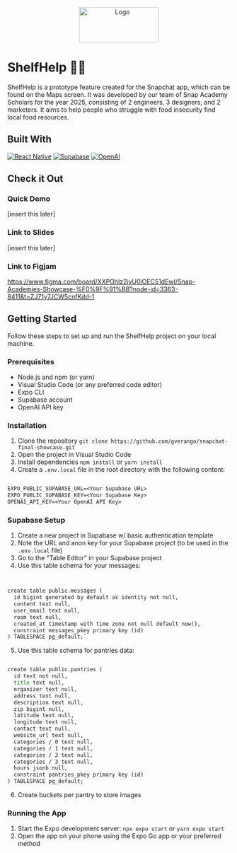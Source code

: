 <div align="center">
  <a href="https://github.com/gverango/snapchat-final-showcase">
    <img src="https://github.com/Snap-Engineering-Academy-2025/Milestones/raw/main/SEA%20Logomark.png" alt="Logo" width="180" height="80">
  </a>
</div>

# ShelfHelp 👨‍🍳
   
ShelfHelp is a prototype feature created for the Snapchat app, which can be found on the Maps screen. It was developed by our team of Snap Academy Scholars for the year 2025, consisting of 2 engineers, 3 designers, and 2 marketers.
It aims to help people who struggle with food insecurity find local food resources.

## Built With

[![React Native][ReactNative]][ReactNative-url]
[![Supabase][Supabase]][Supabase-url]
[![OpenAI](https://img.shields.io/badge/OpenAI-412991?style=for-the-badge&logo=openai&logoColor=white)]([https://openai.com/](https://openai.com/api/))


## Check it Out

### Quick Demo

[insert this later]

### Link to Slides

[insert this later]

### Link to Figjam

https://www.figma.com/board/XXPGhIz2iyU0lOEC51dEwI/Snap-Academies-Showcase-%F0%9F%91%BB?node-id=3363-8411&t=ZJ71y7JCW5cnfKdd-1

## Getting Started

Follow these steps to set up and run the ShelfHelp project on your local machine.

### Prerequisites

- Node.js and npm (or yarn)
- Visual Studio Code (or any preferred code editor)
- Expo CLI
- Supabase account
- OpenAI API key

### Installation

1. Clone the repository
   `git clone https://github.com/gverango/snapchat-final-showcase.git`
2. Open the project in Visual Studio Code
3. Install dependencies
   `npm install` or `yarn install`
4. Create a `.env.local` file in the root directory with the following content:
```cmd

EXPO_PUBLIC_SUPABASE_URL=<Your Supabase URL>
EXPO_PUBLIC_SUPABASE_KEY=<Your Supabase Key>
OPENAI_API_KEY=<Your OpenAI API Key>

```
### Supabase Setup
1. Create a new project in Supabase w/ basic authentication template
2. Note the URL and anon key for your Supabase project (to be used in the `.env.local` file)
3. Go to the "Table Editor" in your Supabase project
4. Use this table schema for your messages:

```cmd


create table public.messages (
  id bigint generated by default as identity not null,
  content text null,
  user_email text null,
  room text null,
  created_at timestamp with time zone not null default now(),
  constraint messages_pkey primary key (id)
) TABLESPACE pg_default;`

```

5. Use this table schema for pantries data:

```cmd

create table public.pantries (
  id text not null,
  title text null,
  organizer text null,
  address text null,
  description text null,
  zip bigint null,
  latitude text null,
  longitude text null,
  contact text null,
  website_url text null,
  categories / 0 text null,
  categories / 1 text null,
  categories / 2 text null,
  categories / 3 text null,
  hours jsonb null,
  constraint pantries_pkey primary key (id)
) TABLESPACE pg_default;

```

6. Create buckets per pantry to store images

### Running the App

1. Start the Expo development server: `npx expo start` or `yarn expo start`
2. Open the app on your phone using the Expo Go app or your preferred method

[ReactNative]: https://img.shields.io/badge/React_Native-20232A?style=for-the-badge&logo=react&logoColor=61DAFB
[ReactNative-url]: https://reactnative.dev/

[Supabase]: https://img.shields.io/badge/Supabase-3ECF8E?style=for-the-badge&logo=supabase&logoColor=white
[Supabase-url]: https://supabase.io/
